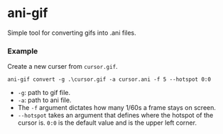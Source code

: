 # ani-gif

Simple tool for converting gifs into .ani files.

### Example

Create a new curser from `cursor.gif`.
```
ani-gif convert -g .\cursor.gif -a cursor.ani -f 5 --hotspot 0:0
```
- `-g`: path to gif file.
- `-a`: path to ani file.
- The `-f` argument dictates how many 1/60s a frame stays on screen.
- `--hotspot` takes an argument that defines where the hotspot of the cursor is. `0:0` is the default value and is the upper left corner.